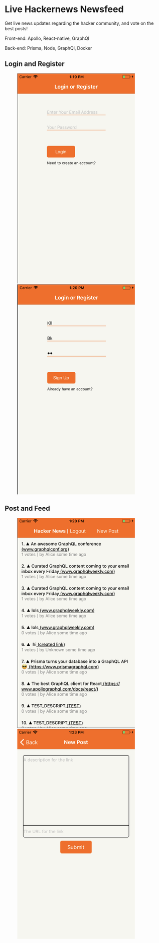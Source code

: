 # Live Hackernews Newsfeed

Get live news updates regarding the hacker community, and vote on the best posts!

Front-end: Apollo, React-native, GraphQl

Back-end: Prisma, Node, GraphQl, Docker

## Login and Register
<figure class="half">
   <a href="https://github.com/hwanggit/Hackernews-clone/blob/master/Views/Login.png"><img height = "667" width = "375" src="https://github.com/hwanggit/Hackernews-clone/blob/master/Views/Login.png"></a>
   <a href="https://github.com/hwanggit/Hackernews-clone/blob/master/Views/Signup.png"><img height = "667" width = "375" src="https://github.com/hwanggit/Hackernews-clone/blob/master/Views/Signup.png"></a>
</figure>

## Post and Feed
<figure class="half">
      <a href="https://github.com/hwanggit/Hackernews-clone/blob/master/Views/newpost.png"><img height = "667" width = "375" src="https://github.com/hwanggit/Hackernews-clone/blob/master/Views/newpost.png"></a>
   <a href="https://github.com/hwanggit/Hackernews-clone/blob/master/Views/Screen%20Shot%202019-08-06%20at%201.23.02%20PM.png"><img height = "667" width = "375" src="https://github.com/hwanggit/Hackernews-clone/blob/master/Views/Screen%20Shot%202019-08-06%20at%201.23.02%20PM.png"></a>
</figure>
